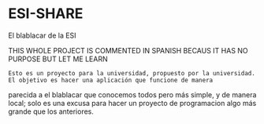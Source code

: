 # ESI-SHARE
El blablacar de la ESI

THIS WHOLE PROJECT IS COMMENTED IN SPANISH BECAUS IT HAS NO PURPOSE BUT LET ME LEARN

	Esto es un proyecto para la universidad, propuesto por la universidad. El objetivo es hacer una aplicación que funcione de manera
parecida a el blablacar que conocemos todos pero más simple, y de manera local; solo es una excusa para hacer un proyecto de 
programacion algo más grande que los anteriores.
